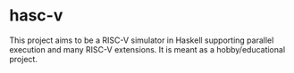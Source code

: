 # hasc-v
This project aims to be a RISC-V simulator in Haskell supporting parallel execution and many RISC-V extensions. It is meant as a hobby/educational project.
